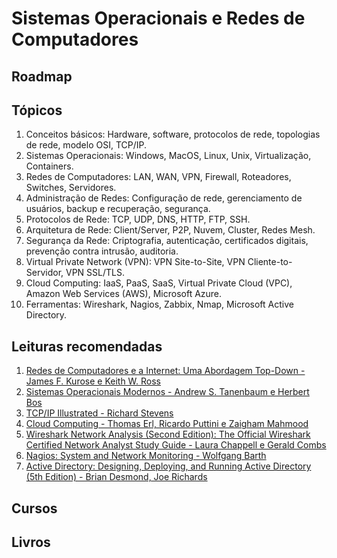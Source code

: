 # Sistemas Operacionais e Redes de Computadores

## Roadmap

## Tópicos

1. Conceitos básicos: Hardware, software, protocolos de rede, topologias de rede, modelo OSI, TCP/IP.
2. Sistemas Operacionais: Windows, MacOS, Linux, Unix, Virtualização, Containers.
3. Redes de Computadores: LAN, WAN, VPN, Firewall, Roteadores, Switches, Servidores.
4. Administração de Redes: Configuração de rede, gerenciamento de usuários, backup e recuperação, segurança.
5. Protocolos de Rede: TCP, UDP, DNS, HTTP, FTP, SSH.
6. Arquitetura de Rede: Client/Server, P2P, Nuvem, Cluster, Redes Mesh.
7. Segurança da Rede: Criptografia, autenticação, certificados digitais, prevenção contra intrusão, auditoria.
8. Virtual Private Network (VPN): VPN Site-to-Site, VPN Cliente-to-Servidor, VPN SSL/TLS.
9. Cloud Computing: IaaS, PaaS, SaaS, Virtual Private Cloud (VPC), Amazon Web Services (AWS), Microsoft Azure.
10. Ferramentas: Wireshark, Nagios, Zabbix, Nmap, Microsoft Active Directory.

## Leituras recomendadas

1. [Redes de Computadores e a Internet: Uma Abordagem Top-Down - James F. Kurose e Keith W. Ross](https://luch-library.vercel.app/books/computer_networks_and_the_internet_a_top_down_approach)
2. [Sistemas Operacionais Modernos - Andrew S. Tanenbaum e Herbert Bos](https://luch-library.vercel.app/books/modern_operating_systems)
3. [TCP/IP Illustrated - Richard Stevens](https://luch-library.vercel.app/books/tcpip_illustrated_vol1)
4. [Cloud Computing - Thomas Erl, Ricardo Puttini e Zaigham Mahmood](https://luch-library.vercel.app/books/cloud_computing)
5. [Wireshark Network Analysis (Second Edition): The Official Wireshark Certified Network Analyst Study Guide - Laura Chappell e Gerald Combs](https://luch-library.vercel.app/books/wireshark)
6. [Nagios: System and Network Monitoring - Wolfgang Barth](https://luch-library.vercel.app/books/nagios)
7. [Active Directory: Designing, Deploying, and Running Active Directory (5th Edition) - Brian Desmond, Joe Richards](https://luch-library.vercel.app/books/active_directory)

## Cursos

## Livros